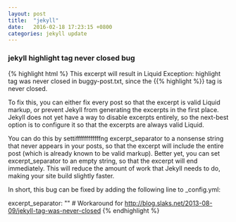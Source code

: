 ```yaml
---
layout: post
title:  "jekyll"
date:   2016-02-18 17:23:15 +0800
categories: jekyll update
---
```


### jekyll highlight tag never closed bug
{% highlight html %}
This excerpt will result in Liquid Exception: highlight tag was never closed in buggy-post.txt, 
since the {{% highlight %}} tag is never closed.

To fix this, you can either fix every post so that the excerpt is valid Liquid markup,
or prevent Jekyll from generating the excerpts in the first place.
Jekyll does not yet have a way to disable excerpts entirely, 
so the next-best option is to configure it so that the excerpts are always valid Liquid.

You can do this by settiffffffffffffng excerpt_separator to a nonsense string that never appears in your posts, 
so that the excerpt will include the entire post (which is already known to be valid markup).
Better yet, you can set excerpt_separator to an empty string, so that the excerpt will end immediately.
This will reduce the amount of work that Jekyll needs to do, making your site build slightly faster.

In short, this bug can be fixed by adding the following line to _config.yml:

excerpt_separator: ""   # Workaround for http://blog.slaks.net/2013-08-09/jekyll-tag-was-never-closed
{% endhighlight %}

